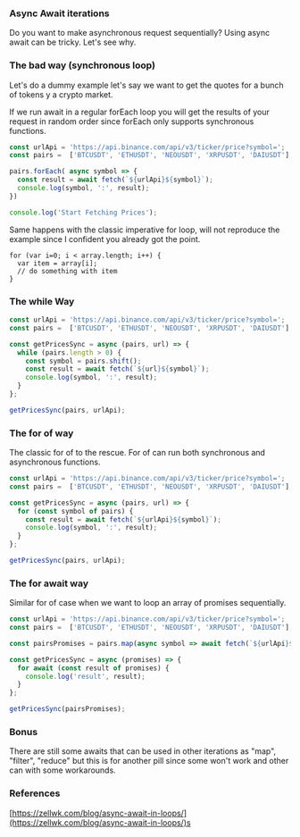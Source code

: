 ### Async Await iterations

Do you want to make asynchronous request sequentially? Using async await can be tricky. Let's see why.

### The bad way (synchronous loop)

Let's do a dummy example let's say we want to get the quotes for a bunch of tokens y a crypto market.

If we run await in a regular forEach loop you will get the results of your request in random order since forEach only supports synchronous functions.

```js
const urlApi = 'https://api.binance.com/api/v3/ticker/price?symbol=';
const pairs =  ['BTCUSDT', 'ETHUSDT', 'NEOUSDT', 'XRPUSDT', 'DAIUSDT'];

pairs.forEach( async symbol => {
  const result = await fetch(`${urlApi}${symbol}`);
  console.log(symbol, ':', result);
})

console.log('Start Fetching Prices');
```

Same happens with the classic imperative for loop, will not reproduce the example since I confident you already got the point.

```Js
for (var i=0; i < array.length; i++) {
  var item = array[i];
  // do something with item
}
```

### The while Way

```js
const urlApi = 'https://api.binance.com/api/v3/ticker/price?symbol=';
const pairs =  ['BTCUSDT', 'ETHUSDT', 'NEOUSDT', 'XRPUSDT', 'DAIUSDT'];

const getPricesSync = async (pairs, url) => {
  while (pairs.length > 0) {
    const symbol = pairs.shift();
    const result = await fetch(`${url}${symbol}`);
    console.log(symbol, ':', result);
  }
};

getPricesSync(pairs, urlApi);
```

### The for of way

The classic for of to the rescue. For of can run both synchronous and asynchronous functions.


```js
const urlApi = 'https://api.binance.com/api/v3/ticker/price?symbol=';
const pairs =  ['BTCUSDT', 'ETHUSDT', 'NEOUSDT', 'XRPUSDT', 'DAIUSDT'];

const getPricesSync = async (pairs, url) => {
  for (const symbol of pairs) {
    const result = await fetch(`${urlApi}${symbol}`);
    console.log(symbol, ':', result);
  }
};

getPricesSync(pairs, urlApi);
```

### The for await way

Similar for of case when we want to loop an array of promises sequentially.

```js
const urlApi = 'https://api.binance.com/api/v3/ticker/price?symbol=';
const pairs =  ['BTCUSDT', 'ETHUSDT', 'NEOUSDT', 'XRPUSDT', 'DAIUSDT'];

const pairsPromises = pairs.map(async symbol => await fetch(`${urlApi}${symbol}`));

const getPricesSync = async (promises) => {
  for await (const result of promises) {
    console.log('result', result);
  }
};

getPricesSync(pairsPromises);
```

### Bonus

There are still some awaits that can be used in other iterations as "map", "filter", "reduce" but this is for another pill since some won't work and other can with some workarounds.


### References

[https://zellwk.com/blog/async-await-in-loops/](https://zellwk.com/blog/async-await-in-loops/)s
